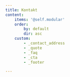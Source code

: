 ```yaml
---
title: Kontakt
content: 
    items: '@self.modular'
    order:
        by: default
        dir: asc
    custom: 
        - _contact_address
        - _quote
        - _faq
        - _cta
        - _footer

---
```


